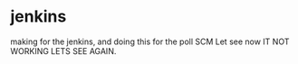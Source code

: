 # jenkins
making for the jenkins, and doing this for the poll SCM Let see now 
IT NOT WORKING LETS SEE AGAIN.
